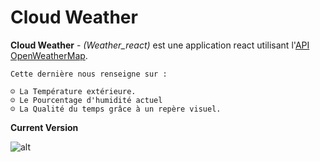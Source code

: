 # Cloud Weather

**Cloud Weather** - *(Weather_react)* est une application react utilisant l'[API OpenWeatherMap](https://openweathermap.org/).
```
Cette dernière nous renseigne sur :

☺ La Température extérieure.
☺ Le Pourcentage d'humidité actuel
☺ La Qualité du temps grâce à un repère visuel.
```

**Current Version**

![alt](https://github.com/jeanpruski/jeanpruski.github.io/blob/master/gif/weather.gif?raw=true)
